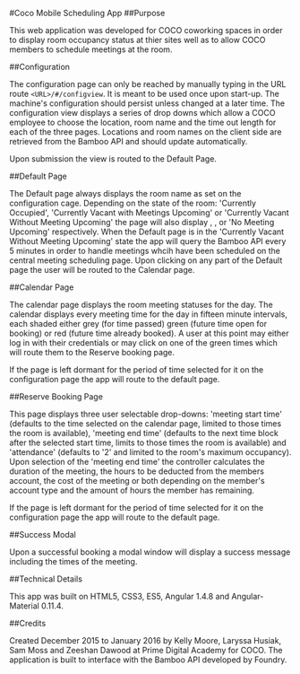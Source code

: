 #Coco Mobile Scheduling App
##Purpose

This web application was developed for COCO coworking spaces in order to display room occupancy status at thier sites well as to allow COCO members to schedule meetings at the room.

##Configuration

The configuration page can only be reached by manually typing in the URL route `<URL>/#/configview`. It is meant to be used once upon start-up. The machine's configuration should persist unless changed at a later time. The configuration view displays 
a series of drop downs which allow a COCO employee to choose the location, room name and the time out length for each of the three pages.
Locations and room names on the client side are retrieved from the Bamboo API and should update automatically.

Upon submission the view is routed to the Default Page.

##Default Page

The Default page always displays the room name as set on the configuration cage. Depending on the state of the room: 'Currently Occupied', 'Currently Vacant with Meetings Upcoming' or 'Currently Vacant Without Meeting Upcoming' the page will also display <the remaining time of the current meeting>, <the time until the next meeting>, or 'No Meeting Upcoming' respectively. 
When the Default page is in the 'Currently Vacant Without Meeting Upcoming' state the app will query the Bamboo API every 5 minutes in order to handle meetings whcih have been scheduled on the central meeting scheduling page.
Upon clicking on any part of the Default page the user will be routed to the Calendar page.

##Calendar Page

The calendar page displays the room meeting statuses for the day.
The calendar displays every meeting time for the day in fifteen minute intervals, each shaded either grey (for time passed) green (future time open for booking) or red (future time already booked). 
A user at this point may either log in with their credentials or may click on one of the green times which will route them to the Reserve booking page.

If the page is left dormant for the period of time selected for it on the configuration page the app will route to the default page.

##Reserve Booking Page

This page displays three user selectable drop-downs: 'meeting start time' (defaults to the time selected on the calendar page, limited to those times the room is available), 'meeting end time' (defaults to the next time block after the selected start time, limits to those times the room is available) and 'attendance' (defaults to '2' and limited to the room's maximum occupancy). Upon selection of the 'meeting end time' the controller calculates the duration of the meeting, the hours to be deducted from the members account, the cost of the meeting or both depending on the member's account type and the amount of hours the member has remaining. 

If the page is left dormant for the period of time selected for it on the configuration page the app will route to the default page.

##Success Modal

Upon a successful booking a modal window will display a success message including the times of the meeting.

##Technical Details

This app was built on HTML5, CSS3, ES5, Angular 1.4.8 and Angular-Material 0.11.4.

##Credits

Created December 2015 to January 2016 by Kelly Moore, Laryssa Husiak, Sam Moss and Zeeshan Dawood at Prime Digital Academy for COCO. The application is built to interface with the Bamboo API developed by Foundry.
